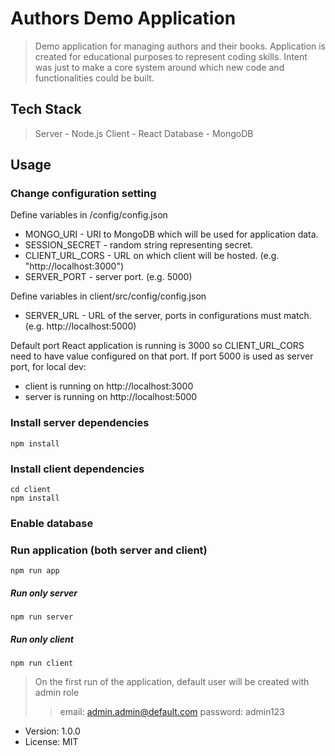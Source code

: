 # Authors Demo Application

> Demo application for managing authors and their books.
> Application is created for educational purposes to represent coding skills.
> Intent was just to make a core system around which new code and functionalities could be built.

## Tech Stack

> Server - Node.js
> Client - React
> Database - MongoDB

## Usage

### Change configuration setting

Define variables in /config/config.json

- MONGO_URI - URI to MongoDB which will be used for application data.
- SESSION_SECRET - random string representing secret.
- CLIENT_URL_CORS - URL on which client will be hosted. (e.g. "http://localhost:3000")
- SERVER_PORT - server port. (e.g. 5000)

Define variables in client/src/config/config.json

- SERVER_URL - URL of the server, ports in configurations must match. (e.g. http://localhost:5000)

Default port React application is running is 3000 so CLIENT_URL_CORS need to have value configured on that port. If port 5000 is
used as server port, for local dev:

- client is running on http://localhost:3000
- server is running on http://localhost:5000

### Install server dependencies

```
npm install
```

### Install client dependencies

```
cd client
npm install
```

### Enable database

### Run application (both server and client)

```
npm run app
```

##### Run only server

```
npm run server
```

##### Run only client

```
npm run client
```

> On the first run of the application, default user will be created with admin role
>
> > email: admin.admin@default.com
> > password: admin123

- Version: 1.0.0
- License: MIT
